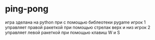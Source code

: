 # ping-pong
игра зделана на python при с помощью библеотеки pygame 
игрок 1 управляет правой ракеткой при помощью стрелак верх и низ
игрок 2 управляет левой ракеткой при помощью клавиш W и S
